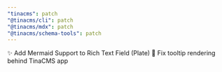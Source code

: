 ```yaml
---
"tinacms": patch
"@tinacms/cli": patch
"@tinacms/mdx": patch
"@tinacms/schema-tools": patch
---
```


✨ Add Mermaid Support to Rich Text Field (Plate)
🐛 Fix tooltip rendering behind TinaCMS app
